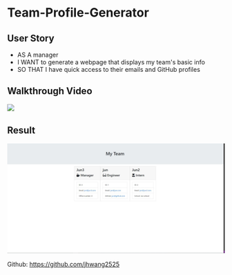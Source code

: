 # Team-Profile-Generator

## User Story

* AS A manager
* I WANT to generate a webpage that displays my team's basic info
* SO THAT I have quick access to their emails and GitHub profiles

## Walkthrough Video

![](https://github.com/jhwang2525/team-profile-generator/blob/main/example/example.gif?raw=true)


## Result

![](https://github.com/jhwang2525/team-profile-generator/blob/main/example/team-profile-generator.JPG?raw=true)


Github: https://github.com/jhwang2525
